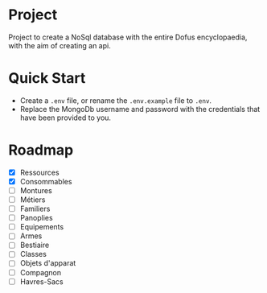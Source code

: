# Project
Project to create a NoSql database with the entire Dofus encyclopaedia, with the aim of creating an api.

# Quick Start

- Create a `.env` file, or rename the `.env.example` file to `.env`.
- Replace the MongoDb username and password with the credentials that have been provided to you.

# Roadmap

- [x] Ressources
- [x] Consommables
- [ ] Montures
- [ ] Métiers
- [ ] Familiers
- [ ] Panoplies
- [ ] Equipements
- [ ] Armes
- [ ] Bestiaire
- [ ] Classes
- [ ] Objets d'apparat
- [ ] Compagnon
- [ ] Havres-Sacs
